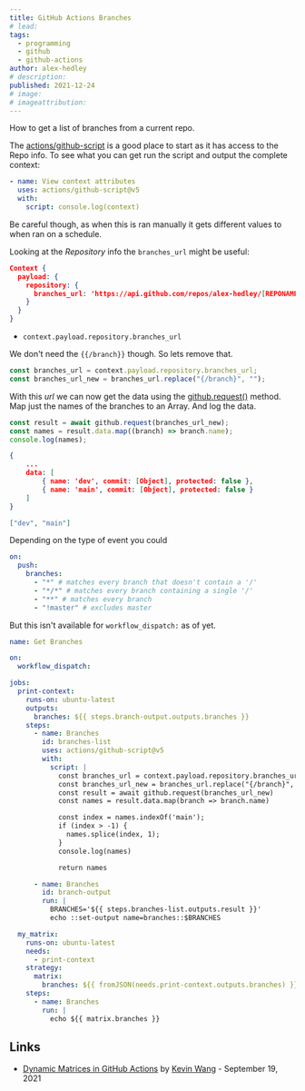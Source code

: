 ```yaml
---
title: GitHub Actions Branches
# lead:
tags:
  - programming
  - github
  - github-actions
author: alex-hedley
# description:
published: 2021-12-24
# image:
# imageattribution:
---
```


How to get a list of branches from a current repo.

The [actions/github-script](https://github.com/actions/github-script) is a good place to start as it has access to the Repo info.
To see what you can get run the script and output the complete context:

```yml
- name: View context attributes
  uses: actions/github-script@v5
  with:
    script: console.log(context)
```

Be careful though, as when this is ran manually it gets different values to when ran on a schedule.

Looking at the _Repository_ info the `branches_url` might be useful:

```json
Context {
  payload: {
    repository: {
      branches_url: 'https://api.github.com/repos/alex-hedley/[REPONAME]/branches{/branch}',
    }
  }
}
```

- `context.payload.repository.branches_url`

We don't need the `{{/branch}}` though. So lets remove that.

```js
const branches_url = context.payload.repository.branches_url;
const branches_url_new = branches_url.replace("{/branch}", "");
```

With this _url_ we can now get the data using the [github.request()](https://github.com/actions/github-script#download-data-from-a-url) method.
Map just the names of the branches to an Array.
And log the data.

```js
const result = await github.request(branches_url_new);
const names = result.data.map((branch) => branch.name);
console.log(names);
```

```json
{
    ...
    data: [
        { name: 'dev', commit: [Object], protected: false },
        { name: 'main', commit: [Object], protected: false }
    ]
}
```

```json
["dev", "main"]
```

Depending on the type of event you could

```yml
on:
  push:
    branches:
      - "*" # matches every branch that doesn't contain a '/'
      - "*/*" # matches every branch containing a single '/'
      - "**" # matches every branch
      - "!master" # excludes master
```

But this isn't available for `workflow_dispatch:` as of yet.

```yml
name: Get Branches

on:
  workflow_dispatch:

jobs:
  print-context:
    runs-on: ubuntu-latest
    outputs:
      branches: ${{ steps.branch-output.outputs.branches }}
    steps:
      - name: Branches
        id: branches-list
        uses: actions/github-script@v5
        with:
          script: |
            const branches_url = context.payload.repository.branches_url
            const branches_url_new = branches_url.replace("{/branch}", "")
            const result = await github.request(branches_url_new)
            const names = result.data.map(branch => branch.name)

            const index = names.indexOf('main');
            if (index > -1) {
              names.splice(index, 1);
            }
            console.log(names)

            return names

      - name: Branches
        id: branch-output
        run: |
          BRANCHES='${{ steps.branches-list.outputs.result }}'
          echo ::set-output name=branches::$BRANCHES

  my_matrix:
    runs-on: ubuntu-latest
    needs:
      - print-context
    strategy:
      matrix:
        branches: ${{ fromJSON(needs.print-context.outputs.branches) }}
    steps:
      - name: Branches
        run: |
          echo ${{ matrix.branches }}
```

## Links

- [Dynamic Matrices in GitHub Actions](https://thekevinwang.com/2021/09/19/github-actions-dynamic-matrix/) by [Kevin Wang](https://thekevinwang.com/me/) - September 19, 2021
